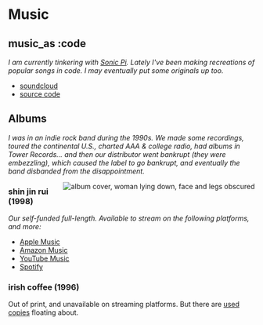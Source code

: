 # Music

## music_as :code

_I am currently tinkering with [Sonic Pi](https://sonic-pi.net). Lately I've been making recreations of popular songs in code. I may eventually put some originals up too._

- [soundcloud](https://soundcloud.com/f1337)
- [source code](https://github.com/f1337/music)

## Albums

_I was in an indie rock band during the 1990s. We made some recordings, toured the continental U.S., charted AAA & college radio, had albums in Tower Records… and then our distributor went bankrupt (they were embezzling), which caused the label to go bankrupt, and eventually the band disbanded from the disappointment._

<div style="float: right;"><img src="https://is3-ssl.mzstatic.com/image/thumb/Music/y2003/m12/d11/h20/s05.neshiner.tif/300x300bb.webp" alt="album cover, woman lying down, face and legs obscured" />
</div>

### shin jin rui (1998)

_Our self-funded full-length. Available to stream on the following platforms, and more:_

- [Apple Music](https://music.apple.com/us/album/shin-jin-rui/4058385)
- [Amazon Music](https://www.amazon.com/Shin-Jin-Rui-Adam/dp/B0012D80EC)
- [YouTube Music](https://music.youtube.com/playlist?list=OLAK5uy_m02SZ1HMI0pda5YiU8c7BJQv9niXYHDpU)
- [Spotify](https://open.spotify.com/album/4U8QKNZXmOZgDzHDm6RDoe)

### irish coffee (1996)

Out of print, and unavailable on streaming platforms. But there are [used copies](https://www.amazon.com/Irish-Coffee-Adam/dp/B000CA9WS4) floating about.
<!--stackedit_data:
eyJoaXN0b3J5IjpbLTE3Njc5OTI4MDcsLTE2MjgzMTg2MDQsMj
IxMzYyMDQxLDY3MzY2ODAwNCwxOTc5NDk5OTgwLDEwMjQ5MjM5
MzMsMTAzMzIyNDkzMF19
-->